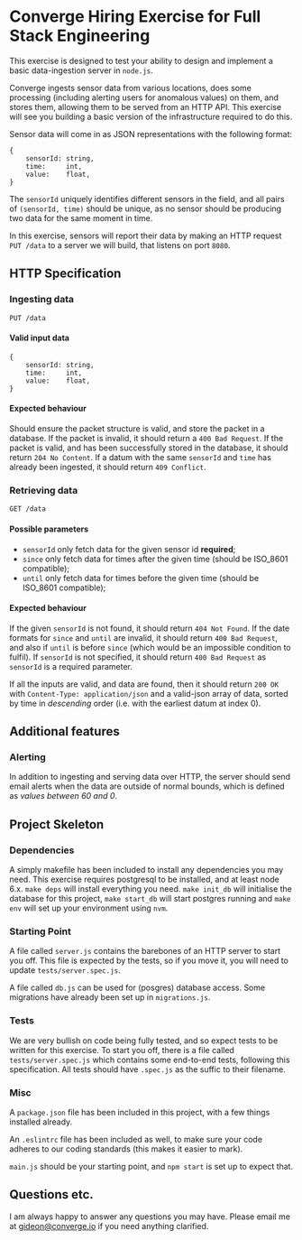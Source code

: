# Converge Hiring Exercise for Full Stack Engineering

This exercise is designed to test your ability to design and implement a basic
data-ingestion server in `node.js`.

Converge ingests sensor data from various locations, does some processing
(including alerting users for anomalous values) on them, and stores them,
allowing them to be served from an HTTP API. This exercise will see you building
a basic version of the infrastructure required to do this.

Sensor data will come in as JSON representations with the following format:

    {
        sensorId: string,
        time:     int,
        value:    float,
    }

The `sensorId` uniquely identifies different sensors in the field, and all pairs
of `(sensorId, time)` should be unique, as no sensor should be producing two
data for the same moment in time.

In this exercise, sensors will report their data by making an HTTP request `PUT
/data` to a server we will build, that listens on port `8080`.

## HTTP Specification

### Ingesting data

    PUT /data

#### Valid input data

    {
        sensorId: string,
        time:     int,
        value:    float,
    }

#### Expected behaviour

Should ensure the packet structure is valid, and store the packet in a database.
If the packet is invalid, it should return a `400 Bad Request`. If the
packet is valid, and has been successfully stored in the database, it should
return `204 No Content`. If a datum with the same `sensorId` and `time`
has already been ingested, it should return `409 Conflict`.

### Retrieving data

    GET /data

#### Possible parameters

* `sensorId` only fetch data for the given sensor id **required**;
* `since` only fetch data for times after the given time (should be ISO_8601
  compatible);
* `until` only fetch data for times before the given time (should be ISO_8601
  compatible);

#### Expected behaviour

If the given `sensorId` is not found, it should return `404 Not Found`. If the
date formats for `since` and `until` are invalid, it should return `400 Bad
Request`, and also if `until` is before `since` (which would be an impossible
condition to fulfil). If `sensorId` is not specified, it should return `400 Bad
Request` as `sensorId` is a required parameter.

If all the inputs are valid, and data are found, then it should return `200 OK`
with `Content-Type: application/json` and a valid-json array of data, sorted by
time in *descending* order (i.e. with the earliest datum at index 0).

## Additional features

### Alerting

In addition to ingesting and serving data over HTTP, the server should send
email alerts when the data are outside of normal bounds, which is defined as
*values between 60 and 0*.

## Project Skeleton

### Dependencies

A simply makefile has been included to install any dependencies you may need.
This exercise requires postgresql to be installed, and at least node 6.x. `make
deps` will install everything you need. `make init_db` will initialise the
database for this project, `make start_db` will start postgres running and
`make env` will set up your environment using `nvm`.

### Starting Point

A file called `server.js` contains the barebones of an HTTP server to start you
off. This file is expected by the tests, so if you move it, you will need to
update `tests/server.spec.js`.

A file called `db.js` can be used for (posgres) database access. Some migrations
have already been set up in `migrations.js`.

### Tests

We are very bullish on code being fully tested, and so expect tests to
be written for this exercise. To start you off, there is a file called
`tests/server.spec.js` which contains some end-to-end tests, following this
specification. All tests should have `.spec.js` as the suffic to their filename.

### Misc

A `package.json` file has been included in this project, with a few things
installed already.

An `.eslintrc` file has been included as well, to make sure your code adheres to
our coding standards (this makes it easier to mark).

`main.js` should be your starting point, and `npm start` is set up to expect
that.

## Questions etc.

I am always happy to answer any questions you may have. Please email me at
<gideon@converge.io> if you need anything clarified.
